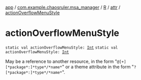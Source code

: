 [app](../../../index.md) / [com.example.chaosruler.msa_manager](../../index.md) / [R](../index.md) / [attr](index.md) / [actionOverflowMenuStyle](.)

# actionOverflowMenuStyle

`static val actionOverflowMenuStyle: `[`Int`](https://kotlinlang.org/api/latest/jvm/stdlib/kotlin/-int/index.html)
`static val actionOverflowMenuStyle: `[`Int`](https://kotlinlang.org/api/latest/jvm/stdlib/kotlin/-int/index.html)

May be a reference to another resource, in the form "`@[+][*package*:]*type*/*name*`" or a theme attribute in the form "`?[*package*:]*type*/*name*`".


